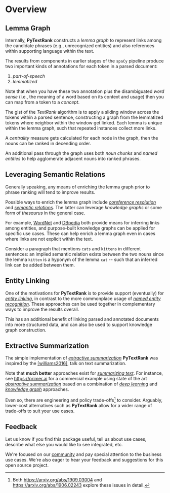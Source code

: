 # Overview

## Lemma Graph

Internally, **PyTextRank** constructs a *lemma graph* to represent
links among the candidate phrases (e.g., unrecognized entities) and
also references within supporting language within the text.


The results from components in earlier stages of the `spaCy` pipeline
produce two important kinds of annotations for each token in a parsed
document:

  1. *part-of-speech*
  2. *lemmatized*

Note that when you have these two annotation plus the disambiguated
*word sense* (i.e., the meaning of a word based on its context and
usage) then you can map from a token to a *concept*.

The gist of the *TextRank* algorithm is to apply a sliding window
across the tokens within a parsed sentence, constructing a graph from
the lemmatized tokens where neighbor within the window get linked.
Each lemma is unique within the lemma graph, such that repeated
instances collect more links.

A *centrality* measure gets calculated for each node in the graph,
then the nouns can be ranked in decending order.

An additional pass through the graph uses both *noun chunks* and
*named entities* to help agglomerate adjacent nouns into ranked
phrases.


## Leveraging Semantic Relations

Generally speaking, any means of enriching the lemma graph prior to
phrase ranking will tend to improve results.

Possible ways to enrich the lemma graph include
[*coreference resolution*](http://nlpprogress.com/english/coreference_resolution.html)
and
[*semantic relations*](https://en.wikipedia.org/wiki/Hyponymy_and_hypernymy).
The latter can leverage *knowledge graphs* or some form of *thesaurus*
in the general case.

For example,
[WordNet](https://spacy.io/universe/project/spacy-wordnet)
and
[DBpedia](https://wiki.dbpedia.org/)
both provide means for inferring links among entities, and
purpose-built knowledge graphs can be applied for specific use cases.
These can help enrich a lemma graph even in cases where links are not
explicit within the text.

Consider a paragraph that mentions `cats` and `kittens` in different
sentences: an implied semantic relation exists between the two nouns
since the lemma `kitten` is a hyponym of the lemma `cat` -- such that
an inferred link can be added between them.


## Entity Linking

One of the motivations for **PyTextRank** is to provide support (eventually) for
[*entity linking*](http://nlpprogress.com/english/entity_linking.html),
in contrast to the more commonplace usage of
[*named entity recognition*](http://nlpprogress.com/english/named_entity_recognition.html).
These approaches can be used together in complementary ways to improve
the results overall.

This has an additional benefit of linking parsed and annotated
documents into more structured data, and can also be used to support
knowledge graph construction.


## Extractive Summarization

The simple implementation of 
[*extractive summarization*](../glossary/#extractive-summarization)
**PyTextRank** was inspired by the
[[williams2016]](../biblio/#williams2016),
talk on text summarization.

Note that **much better** approaches exist for
[*summarizing text*](http://nlpprogress.com/english/summarization.html).
For instance, see <https://primer.ai> for a commercial example
using state of the art 
[*abstractive summarization*](../glossary/#abstractive-summarization)
based on a combination of
[*deep learning*](../glossary/#deep-learning)
and
[*knowledge graph*](../glossary/#knowledge-graph)
approaches.

Even so, there are engineering and policy trade-offs[^1] to consider.
Arguably, lower-cost alternatives such as **PyTextRank** allow for a
wider range of trade-offs to suit your use cases.
[^1]: Both <https://arxiv.org/abs/1909.03004> and <https://arxiv.org/abs/1906.02243> explore these issues in detail.


## Feedback

Let us know if you find this package useful, tell us about use cases, 
describe what else you would like to see integrated, etc.

We're focused on our [community](../#community-resources) 
and pay special attention to the business use cases.
We're also eager to hear your feedback and suggestions for this 
open source project.
